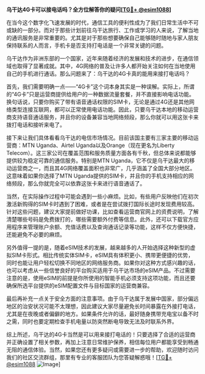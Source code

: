 **乌干达4G卡可以接电话吗？全方位解答你的疑问[[TG💪+ @esim1088](https://t.me/s/esim1088)]**

在当今这个数字化飞速发展的时代，通信工具的便利性成为了我们日常生活中不可或缺的一部分。而对于那些计划前往乌干达旅行、工作或学习的人来说，了解当地的通讯服务是非常重要的。尤其是对于那些想要确保自己能够随时随地与家人朋友保持联系的人而言，手机卡是否支持打电话是一个非常关键的问题。

乌干达作为非洲东部的一个国家，近年来随着经济的发展和技术的进步，在通信领域也取得了显著成就。其中，4G网络的普及让许多人都开始关注如何在当地使用自己的手机进行通话。那么问题来了：乌干达的4G卡真的能用来接打电话吗？

首先，我们需要明确一点——“4G卡”这个词本身其实是一种误解。实际上，所谓的“4G卡”只是运营商提供给用户的一种数据流量套餐，并不直接影响电话功能。换句话说，只要你购买了带有语音通话权限的SIM卡，无论是通过4G还是其他网络类型连接互联网，都可以正常使用电话功能。因此，只要乌干达本地的移动运营商支持语音通话服务，并且你的设备兼容当地网络频段，那么你就可以用这张卡来拨打电话和接听来电了。

接下来让我们具体看看乌干达的电信市场情况。目前该国主要有三家主要的移动运营商：MTN Uganda、Airtel Uganda以及Orange（现在更名为Liberty Telecom）。这三家公司在覆盖范围和服务质量方面各有千秋，但总体来说都能够提供较为稳定可靠的通信服务。特别是MTN Uganda，它不仅是乌干达最大的移动运营商之一，而且其4G网络覆盖面积也非常广，几乎涵盖了全国大部分地区。这意味着如果你选择了MTN Uganda提供的SIM卡，并且你的手机支持相应的网络频段，那么你就完全可以依靠这张卡来进行语音通话了。

当然，在实际操作过程中可能会遇到一些小麻烦。比如，有些用户反映他们在初次激活新购得的SIM卡时遇到了困难，或者是在尝试拨打国际长途时发现费用较高。针对这些问题，建议大家提前做好功课，比如查看运营商官网上的资费说明，了解清楚哪些号码是免费拨打的，哪些需要额外付费等信息。此外，还可以下载官方应用程序来管理账户余额、充值话费以及查询通话记录等功能，这样不仅方便快捷，还能避免不必要的麻烦。

另外值得一提的是，随着eSIM技术的发展，越来越多的人开始选择这种新型的虚拟SIM卡形式。相比传统实体SIM卡，eSIM具有体积更小、携带更便捷的优势，同时也能让用户轻松切换不同地区的网络服务商。如果你对这种方式感兴趣的话，也可以考虑从一些信誉良好的平台购买适用于乌干达市场的eSIM产品。不过需要注意的是，使用eSIM的前提是你所使用的智能手机必须支持这项功能，而且还要确保所选平台提供的eSIM配置文件与目标国家的运营商兼容。

最后再补充一点关于安全方面的注意事项。由于乌干达属于发展中国家，部分偏远地区的治安状况可能不太理想，因此建议大家尽量避免长时间暴露在外接打电话，尤其是在夜晚或者偏僻的地方。如果条件允许的话，最好随身携带充电宝以备不时之需，同时也要定期检查手机电量以防突然断电导致无法及时联系外界。

综上所述，乌干达的4G卡当然是可以用来接打电话的！只要选择了合适的运营商并正确设置了相关参数，再加上注意日常维护保养，相信每位用户都能享受到畅通无阻的通信体验。当然，如果您还有更多疑问或需要进一步的帮助，欢迎随时访问我们的社区交流群组，那里有专业的客服团队为您答疑解惑哦！[[TG💪+ @esim1088](https://t.me/s/esim1088) ![Image](https://i.postimg.cc/4NQfJmqS/Snipaste-2025-05-13-00-14-12.png)]